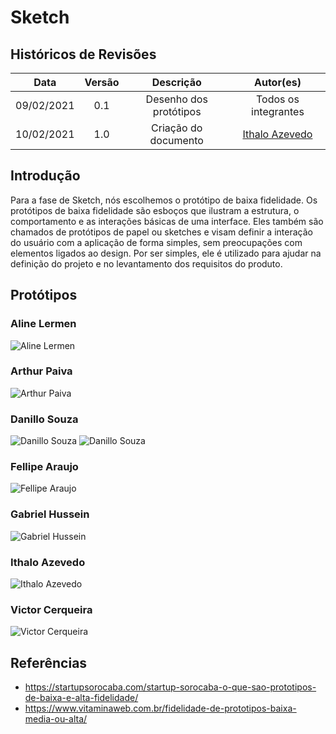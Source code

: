 # Sketch

## Históricos de Revisões

|    Data    | Versão |       Descrição        |                     Autor(es)                      |
| :--------: | :----: | :--------------------: | :------------------------------------------------: |
| 09/02/2021 |  0.1   | Desenho dos protótipos |                Todos os integrantes                |
| 10/02/2021 |  1.0   |  Criação do documento  | [Ithalo Azevedo](https://github.com/ithaloazevedo) |

## Introdução

Para a fase de Sketch, nós escolhemos o protótipo de baixa fidelidade. Os protótipos de baixa fidelidade são esboços que ilustram a estrutura, o comportamento e as interações básicas de uma interface. Eles também são chamados de protótipos de papel ou sketches e visam definir a interação do usuário com a aplicação de forma simples, sem preocupações com elementos ligados ao design. Por ser simples, ele é utilizado para ajudar na definição do projeto e no levantamento dos requisitos do produto.

## Protótipos

### Aline Lermen

![Aline Lermen](../assets/images/protótipos/prototipoPapel/aline.png)

### Arthur Paiva

![Arthur Paiva](../assets/images/protótipos/prototipoPapel/arthur.jpeg)

### Danillo Souza

![Danillo Souza](../assets/images/protótipos/prototipoPapel/danillo.jpg)
![Danillo Souza](../assets/images/protótipos/prototipoPapel/danillo2.jpg)

### Fellipe Araujo

![Fellipe Araujo](../assets/images/protótipos/prototipoPapel/fellipe.jpg)

### Gabriel Hussein

![Gabriel Hussein](../assets/images/protótipos/prototipoPapel/gabriel.jpg)

### Ithalo Azevedo

![Ithalo Azevedo](../assets/images/protótipos/prototipoPapel/ithalo.jpeg)

### Victor Cerqueira

![Victor Cerqueira](../assets/images/protótipos/prototipoPapel/victor.jpg)

## Referências

- https://startupsorocaba.com/startup-sorocaba-o-que-sao-prototipos-de-baixa-e-alta-fidelidade/
- https://www.vitaminaweb.com.br/fidelidade-de-prototipos-baixa-media-ou-alta/
